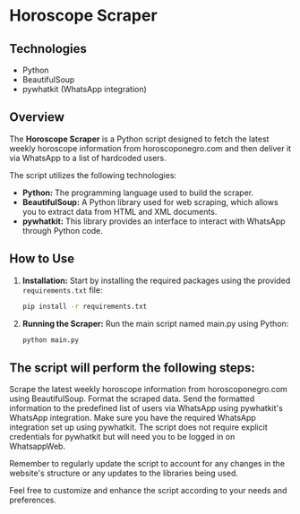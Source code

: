 # Horoscope Scraper

## Technologies
- Python
- BeautifulSoup
- pywhatkit (WhatsApp integration)

## Overview
The **Horoscope Scraper** is a Python script designed to fetch the latest weekly horoscope information from horoscoponegro.com and then deliver it via WhatsApp to a list of hardcoded users.

The script utilizes the following technologies:

- **Python:** The programming language used to build the scraper.
- **BeautifulSoup:** A Python library used for web scraping, which allows you to extract data from HTML and XML documents.
- **pywhatkit:** This library provides an interface to interact with WhatsApp through Python code.

## How to Use
1. **Installation:**
   Start by installing the required packages using the provided `requirements.txt` file:
   ```bash
   pip install -r requirements.txt
2. **Running the Scraper:**
   Run the main script named main.py using Python:
   ```bash
   python main.py

## The script will perform the following steps:

Scrape the latest weekly horoscope information from horoscoponegro.com using BeautifulSoup.
Format the scraped data.
Send the formatted information to the predefined list of users via WhatsApp using pywhatkit's WhatsApp integration.
Make sure you have the required WhatsApp integration set up using pywhatkit. The script does not require explicit credentials for pywhatkit but will need you to be logged in on WhatsappWeb.

Remember to regularly update the script to account for any changes in the website's structure or any updates to the libraries being used.

Feel free to customize and enhance the script according to your needs and preferences.